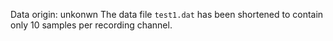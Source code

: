 Data origin: unkonwn
The data file `test1.dat` has been shortened to contain only 10 samples per recording channel.

